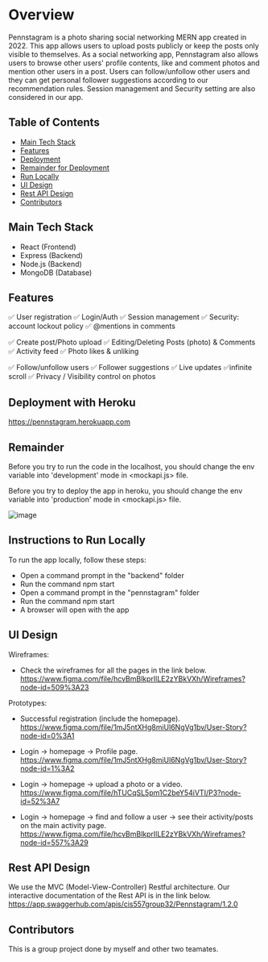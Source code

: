 # Overview
Pennstagram is a photo sharing social networking MERN app created in 2022. This app allows users to upload posts publicly or keep the posts only visible to themselves. As a social networking app, Pennstagram also allows users to browse other users' profile contents, like and comment photos and mention other users in a post. Users can follow/unfollow other users and they can get personal follower suggestions according to our recommendation rules. Session management and Security setting are also considered in our app.

## Table of Contents
* [Main Tech Stack](#main-tech-stack)
* [Features](#features)
* [Deployment](#deployment-with-heroku)
* [Remainder for Deployment](#remainder)
* [Run Locally](#Instructions-to-run-locally)
* [UI Design](#ui-design)
* [Rest API Design](#rest-api-design)
* [Contributors](#contributors)
<!-- * [License](#license) -->

## Main Tech Stack
- React (Frontend)
- Express (Backend)
- Node.js (Backend)
- MongoDB (Database)

## Features
✅ User registration ✅ Login/Auth ✅ Session management ✅ Security: account lockout policy ✅ @mentions in comments

✅ Create post/Photo upload ✅ Editing/Deleting Posts (photo) & Comments ✅ Activity feed ✅ Photo likes & unliking

✅ Follow/unfollow users ✅ Follower suggestions ✅ Live updates ✅infinite scroll ✅ Privacy / Visibility control on photos

## Deployment with Heroku
https://pennstagram.herokuapp.com

## Remainder
Before you try to run the code in the localhost, you should change the env variable into 'development' mode in <mockapi.js> file. 

Before you try to deploy the app in heroku, you should change the env variable into 'production' mode in <mockapi.js> file. 

![image](https://user-images.githubusercontent.com/93689757/208328012-05916aaa-5f46-436e-a921-f2401cc5b2a5.png)

## Instructions to Run Locally
To run the app locally, follow these steps:
- Open a command prompt in the "backend" folder
- Run the command npm start
- Open a command prompt in the "pennstagram" folder
- Run the command npm start
- A browser will open with the app

## UI Design
Wireframes:
- Check the wireframes for all the pages in the link below. https://www.figma.com/file/hcvBmBlkprIlLE2zYBkVXh/Wireframes?node-id=509%3A23

Prototypes:
- Successful registration (include the homepage). https://www.figma.com/file/1mJ5ntXHg8miUl6NgVg1bv/User-Story?node-id=0%3A1

- Login -> homepage -> Profile page. https://www.figma.com/file/1mJ5ntXHg8miUl6NgVg1bv/User-Story?node-id=1%3A2

- Login -> homepage -> upload a photo or a video. https://www.figma.com/file/hTUCqSL5pm1C2beY54iVTI/P3?node-id=52%3A7

- Login -> homepage -> find and follow a user -> see their activity/posts on the main activity page. https://www.figma.com/file/hcvBmBlkprIlLE2zYBkVXh/Wireframes?node-id=557%3A29

## Rest API Design
We use the MVC (Model-View-Controller) Restful architecture. Our interactive documentation of the Rest API is in the link below. https://app.swaggerhub.com/apis/cis557group32/Pennstagram/1.2.0

## Contributors 
This is a group project done by myself and other two teamates.
